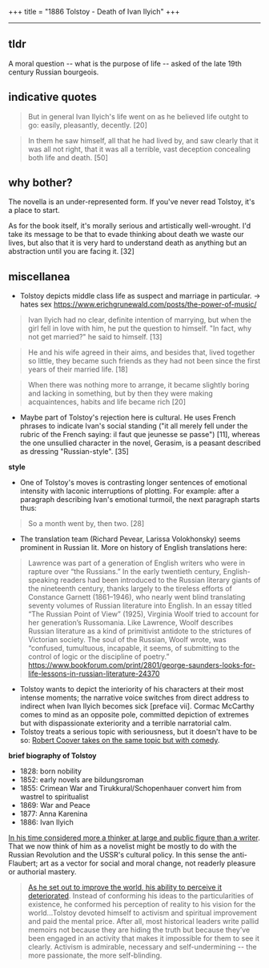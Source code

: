 +++
title = "1886 Tolstoy - Death of Ivan Ilyich"
+++

---

## tldr

A moral question -- what is the purpose of life -- asked of the late 19th century Russian bourgeois.

## indicative quotes

> But in general Ivan Ilyich's life went on as he believed life outght to go: easily, pleasantly, decently. [20]

> In them he saw himself, all that he had lived by, and saw clearly that it was all not right, that it was all a terrible, vast deception concealing both life and death. [50]

## why bother?

The novella is an under-represented form. If you've never read Tolstoy, it's a place to start.

As for the book itself, it's morally serious and artistically well-wrought. I'd take its message to be that to evade thinking about death we waste our lives, but also that it is very hard to understand death as anything but an abstraction until you are facing it. [32]

## miscellanea

* Tolstoy depicts middle class life as suspect and marriage in particular. -> hates sex https://www.erichgrunewald.com/posts/the-power-of-music/

> Ivan Ilyich had no clear, definite intention of marrying, but when the girl fell in love with him, he put the question to himself. "In fact, why not get married?" he said to himself. [13]

> He and his wife agreed in their aims, and besides that, lived together so little, they became such friends as they had not been since the first years of their married life. [18]

> When there was nothing more to arrange, it became slightly boring and lacking in something, but by then they were making acquaintences, habits and life became rich [20]

* Maybe part of Tolstoy's rejection here is cultural. He uses French phrases to indicate Ivan's social standing ("it all merely fell under the rubric of the French saying: il faut que jeunesse se passe") [11], whereas the one unsullied character in the novel, Gerasim, is a peasant described as dressing "Russian-style". [35]

__style__

* One of Tolstoy's moves is contrasting longer sentences of emotional intensity with laconic interruptions of plotting. For example: after a paragraph describing Ivan's emotional turmoil, the next paragraph starts thus:

> So a month went by, then two. [28]

* The translation team (Richard Pevear, Larissa Volokhonsky) seems prominent in Russian lit. More on history of English translations here: 
> Lawrence was part of a generation of English writers who were in rapture over “the Russians.” In the early twentieth century, English-speaking readers had been introduced to the Russian literary giants of the nineteenth century, thanks largely to the tireless efforts of Constance Garnett (1861–1946), who nearly went blind translating seventy volumes of Russian literature into English. In an essay titled “The Russian Point of View” (1925), Virginia Woolf tried to account for her generation’s Russomania. Like Lawrence, Woolf describes Russian literature as a kind of primitivist antidote to the strictures of Victorian society. The soul of the Russian, Woolf wrote, was “confused, tumultuous, incapable, it seems, of submitting to the control of logic or the discipline of poetry.” https://www.bookforum.com/print/2801/george-saunders-looks-for-life-lessons-in-russian-literature-24370

* Tolstoy wants to depict the interiority of his characters at their most intense moments; the narrative voice switches from direct address to indirect when Ivan Ilyich becomes sick [preface vii]. Cormac McCarthy comes to mind as an opposite pole, committed depiction of extremes but with dispassionate exteriority and a terrible narratorial calm.
* Tolstoy treats a serious topic with seriousness, but it doesn't have to be so: [Robert Coover takes on the same topic but with comedy](https://www.newyorker.com/magazine/2011/03/14/going-for-a-beer).

__brief biography of Tolstoy__

* 1828: born nobility
* 1852: early novels are bildungsroman
* 1855: Crimean War and Tirukkural/Schopenhauer convert him from wastrel to spiritualist
* 1869: War and Peace
* 1877: Anna Karenina
* 1886: Ivan Ilyich

[In his time considered more a thinker at large and public figure than a writer](http://fractiousfiction.com/tolstoy1.html). That we now think of him as a novelist might be mostly to do with the Russian Revolution and the USSR's cultural policy. In this sense the anti-Flaubert; art as a vector for social and moral change, not readerly pleasure or authorial mastery.

> [As he set out to improve the world, his ability to perceive it deteriorated](https://www.nytimes.com/2010/11/26/opinion/26brooks.html). Instead of conforming his ideas to the particularities of existence, he conformed his perception of reality to his vision for the world...Tolstoy devoted himself to activism and spiritual improvement and paid the mental price. After all, most historical leaders write pallid memoirs not because they are hiding the truth but because they’ve been engaged in an activity that makes it impossible for them to see it clearly. Activism is admirable, necessary and self-undermining -- the more passionate, the more self-blinding.
